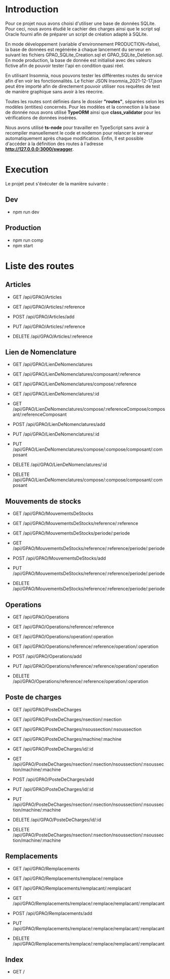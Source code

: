 # Introduction

Pour ce projet nous avons choisi d'utiliser une base de données SQLite.
Pour ceci, nous avons étudié le cachier des charges ainsi que le script sql Oracle fourni afin de préparer un script de création adapté à SQLite.

En mode développement (variable d'environnement PRODUCTION=false), la base de données est regénérée à chaque lancement du serveur en suivant les fichiers GPAO_SQLite_Creation.sql et GPAO_SQLite_Deletion.sql.
En mode production, la base de donnée est initialisé avec des valeurs fictive afin de pouvoir tester l'api en condition quasi réel.

En utilisant Insomnia, nous pouvons tester les différentes routes du service afin d'en voir les fonctionnalités.
Le fichier JSON Insomnia_2021-12-17.json peut être importé afin de directement pouvoir utiliser nos requêtes de test de manière graphique sans avoir à les réecrire.

Toutes les routes sont définies dans le dossier __"routes"__, séparées selon les modèles (entities) concernés.
Pour les modèles et la connection à la base de donnée nous avons utilisé **TypeORM** ainsi que **class_validator** pour les vérifications de données insérées.

Nous avons utilisé **ts-node** pour travailler en TypeScript sans avoir à recompiler manuellement le code et nodemon pour relancer le serveur automatiquement après chaque modification.
Enfin, Il est possible d'accéder à la définition des routes à l'adresse __**http://127.0.0.0:3000/swagger**__.

# Execution

Le projet peut s'éxécuter de la manière suivante :

## Dev
- npm run dev

## Production
- npm run comp  
- npm start

# Liste des routes

## Articles

- GET /api/GPAO/Articles

- GET /api/GPAO/Articles/:reference

- POST /api/GPAO/Articles/add

- PUT /api/GPAO/Articles/:reference

- DELETE /api/GPAO/Articles/:reference


## Lien de Nomenclature

- GET /api/GPAO/LienDeNomenclatures

- GET /api/GPAO/LienDeNomenclatures/composant/:reference

- GET /api/GPAO/LienDeNomenclatures/compose/:reference

- GET /api/GPAO/LienDeNomenclatures/:id

- GET /api/GPAO/LienDeNomenclatures/compose/:referenceCompose/composant/:referenceComposant

- POST /api/GPAO/LienDeNomenclatures/add

- PUT /api/GPAO/LienDeNomenclatures/:id

- PUT /api/GPAO/LienDeNomenclatures/compose/:compose/composant/:composant

- DELETE /api/GPAO/LienDeNomenclatures/:id

- DELETE /api/GPAO/LienDeNomenclatures/compose/:compose/composant/:composant


## Mouvements de stocks

- GET /api/GPAO/MouvementsDeStocks

- GET /api/GPAO/MouvementsDeStocks/reference/:reference

- GET /api/GPAO/MouvementsDeStocks/periode/:periode

- GET /api/GPAO/MouvementsDeStocks/reference/:reference/periode/:periode

- POST /api/GPAO/MouvementsDeStocks/add

- PUT /api/GPAO/MouvementsDeStocks/reference/:reference/periode/:periode

- DELETE /api/GPAO/MouvementsDeStocks/reference/:reference/periode/:periode


## Operations

- GET /api/GPAO/Operations

- GET /api/GPAO/Operations/reference/:reference

- GET /api/GPAO/Operations/operation/:operation

- GET /api/GPAO/Operations/reference/:reference/operation/:operation

- POST /api/GPAO/Operations/add

- PUT /api/GPAO/Operations/reference/:reference/operation/:operation

- DELETE /api/GPAO/Operations/reference/:reference/operation/:operation


## Poste de charges

- GET /api/GPAO/PosteDeCharges

- GET /api/GPAO/PosteDeCharges/nsection/:nsection

- GET /api/GPAO/PosteDeCharges/nsoussection/:nsoussection

- GET /api/GPAO/PosteDeCharges/machine/:machine

- GET /api/GPAO/PosteDeCharges/id/:id

- GET /api/GPAO/PosteDeCharges/nsection/:nsection/nsoussection/:nsoussection/machine/:machine

- POST /api/GPAO/PosteDeCharges/add

- PUT /api/GPAO/PosteDeCharges/id/:id

- PUT /api/GPAO/PosteDeCharges/nsection/:nsection/nsoussection/:nsoussection/machine/:machine

- DELETE /api/GPAO/PosteDeCharges/id/:id

- DELETE /api/GPAO/PosteDeCharges/nsection/:nsection/nsoussection/:nsoussection/machine/:machine


## Remplacements

- GET /api/GPAO/Remplacements

- GET /api/GPAO/Remplacements/remplace/:remplace

- GET /api/GPAO/Remplacements/remplacant/:remplacant

- GET /api/GPAO/Remplacements/remplace/:remplace/remplacant/:remplacant

- POST /api/GPAO/Remplacements/add

- PUT /api/GPAO/Remplacements/remplace/:remplace/remplacant/:remplacant

- DELETE /api/GPAO/Remplacements/remplace/:remplace/remplacant/:remplacant


## Index

- GET /